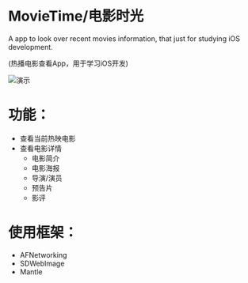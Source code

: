 # MovieTime/电影时光
A app to look over recent movies information, that just for studying iOS development.

(热播电影查看App，用于学习iOS开发)

![演示](https://github.com/ChenLittlePing/MovieTime/blob/master/Demo/demo.gif)

# 功能：
* 查看当前热映电影
* 查看电影详情
   * 电影简介
   * 电影海报
   * 导演/演员
   * 预告片
   * 影评

# 使用框架：

* AFNetworking
* SDWebImage
* Mantle
